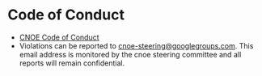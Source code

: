 # Code of Conduct

- [CNOE Code of Conduct](https://github.com/cnoe-io/governance/blob/main/CODE-OF-CONDUCT.md)
- Violations can be reported to [cnoe-steering@googlegroups.com](mailto:cnoe-steering@googlegroups.com). This email address is monitored by the cnoe steering committee and all reports will remain confidential.